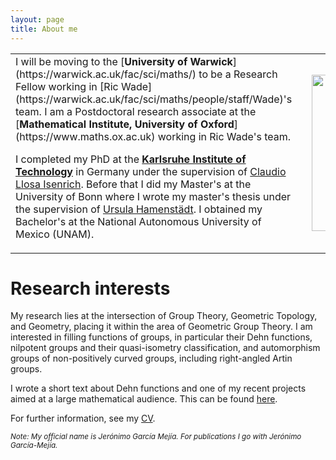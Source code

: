 ```yaml
---
layout: page
title: About me 
---
```


<table>
<tr><td>I will be moving to the [<b>University of Warwick</b>](https://warwick.ac.uk/fac/sci/maths/) to be a Research Fellow working in [Ric Wade](https://warwick.ac.uk/fac/sci/maths/people/staff/Wade)'s team. I am a Postdoctoral research associate at the [<b>Mathematical Institute, University of Oxford</b>](https://www.maths.ox.ac.uk) working in Ric Wade's team. 

I completed my PhD at the [<b>Karlsruhe Institute of Technology</b>](https://www.math.kit.edu/iag/) in Germany under the supervision of [Claudio Llosa Isenrich](https://www.math.kit.edu/user/llosa/index.html). Before that I did my Master's at the University of Bonn where I wrote my master's thesis under the supervision of [Ursula Hamenstädt](https://www.math.uni-bonn.de/people/ursula/). I obtained my Bachelor's at the National Autonomous University of Mexico (UNAM).</td>
<td><img align="left" width="300" height="250" style="margin:16px;" src="IMG_4313.jpeg"></td></tr>
</table>

<h1><b> Research interests </b></h1> 

My research lies at the intersection of Group Theory, Geometric Topology, and Geometry, placing it within the area of Geometric Group Theory. I am interested in filling functions of groups, in particular their Dehn functions, nilpotent groups and their quasi-isometry classification, and automorphism groups of non-positively curved groups, including right-angled Artin groups.<!---the large scale geometry of infinite groups and spaces, especially through invariants such as quasi-isometry invariants. This is in part motivated by the conjectural quasi-isometry classification of nilpotent groups.--->

<!---Much of my work has focused on the study of filling functions, such as the Dehn function, a fundamental quasi-isometry invariant of groups.---> 

I wrote a short text about Dehn functions and one of my recent projects aimed at a large mathematical audience. This can be found [here](https://www.maths.ox.ac.uk/node/74266). 

<!---More recently, I have been interested in automorphism groups of non-positively curved groups, including right-angled Artin groups.--->

For further information, see my <a href="CV/CV_GarciaMejia.pdf">CV</a>.

<small><i>Note: My official name is Jerónimo García Mejía. For publications I go with Jerónimo García-Mejía. </i></small>

